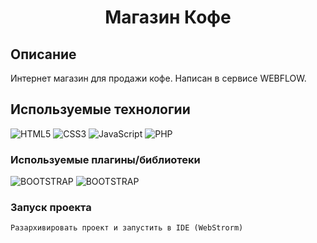 <h1 align="center">Магазин Кофе</h1>

## Описание
Интернет магазин для продажи кофе. Написан в сервисе WEBFLOW.

## Используемые технологии
![HTML5](https://img.shields.io/badge/-HTML5-black?style=flat-square&logo=html5&logoColor=html)
![CSS3](https://img.shields.io/badge/-CSS3-black?style=flat-square&logo=css3)
![JavaScript](https://img.shields.io/badge/-JavaScript-black?style=flat-square&logo=javascript)
![PHP](https://img.shields.io/badge/-PHP-black?style=flat-square&logo=php)

### Используемые плагины/библиотеки
![BOOTSTRAP](https://img.shields.io/badge/-BOOTSTRAP-black?style=flat-square&logo=bootstrap&logoColor=bootstrap)
![BOOTSTRAP](https://img.shields.io/badge/-JQuery-black?style=flat-square&logo=jquery&logoColor=jquery)

### Запуск проекта
```
Разархивировать проект и запустить в IDE (WebStrorm)
```

